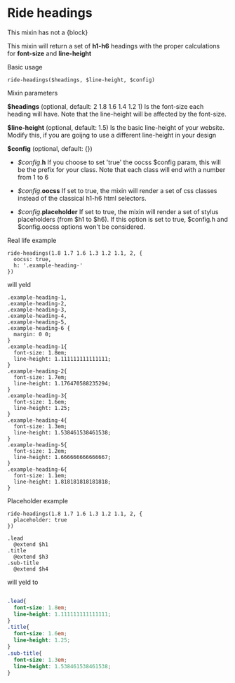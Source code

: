 # Ride headings

This mixin has not a {block}

This mixin will return a set of **h1-h6** headings with the proper calculations for **font-size** and **line-height**

Basic usage

```
ride-headings($headings, $line-height, $config)
```

Mixin parameters

**$headings** (optional, default: 2 1.8 1.6 1.4 1.2 1) Is the font-size each heading will have. Note that the line-height will be affected by the font-size.

**$line-height** (optional, default: 1.5) Is the basic line-height of your website. Modify this, if you are goijng to use a different line-height in your design

**$config** (optional, default: {})

* *$config*.**h** If you choose to set 'true' the oocss $config param, this will be the prefix for your class. Note that each class will end with a number from 1 to 6

* *$config*.**oocss** If set to true, the mixin will render a set of css classes instead of the classical h1-h6 html selectors.

* *$config*.**placeholder** If set to true, the mixin will render a set of stylus placeholders (from $h1 to $h6). If this option is set to true, $config.h and $config.oocss options won't be considered. 

Real life example

```
ride-headings(1.8 1.7 1.6 1.3 1.2 1.1, 2, {
  oocss: true,
  h: '.example-heading-'
})
```

will yeld

```
.example-heading-1,
.example-heading-2,
.example-heading-3,
.example-heading-4,
.example-heading-5,
.example-heading-6 {
  margin: 0 0;
}
.example-heading-1{
  font-size: 1.8em;
  line-height: 1.111111111111111;
}
.example-heading-2{
  font-size: 1.7em;
  line-height: 1.176470588235294;
}
.example-heading-3{
  font-size: 1.6em;
  line-height: 1.25;
}
.example-heading-4{
  font-size: 1.3em;
  line-height: 1.538461538461538;
}
.example-heading-5{
  font-size: 1.2em;
  line-height: 1.666666666666667;
}
.example-heading-6{
  font-size: 1.1em;
  line-height: 1.818181818181818;
}
```

Placeholder example

```
ride-headings(1.8 1.7 1.6 1.3 1.2 1.1, 2, {
  placeholder: true
})

.lead
  @extend $h1
.title
  @extend $h3
.sub-title
  @extend $h4
```

will yeld to

```css

.lead{
  font-size: 1.8em;
  line-height: 1.111111111111111;
}
.title{
  font-size: 1.6em;
  line-height: 1.25;
}
.sub-title{
  font-size: 1.3em;
  line-height: 1.538461538461538;  
}
```